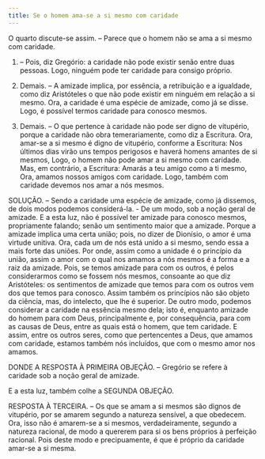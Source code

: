 ```yaml
---
title: Se o homem ama-se a si mesmo com caridade
---
```


O quarto discute-se assim. – Parece que o homem não se ama a si mesmo com caridade.  

1. – Pois, diz Gregório: a caridade não pode existir senão entre duas pessoas. Logo, ninguém pode ter caridade para consigo próprio.  

2. Demais. – A amizade implica, por essência, a retribuição e a igualdade, como diz Aristóteles o que não pode existir em ninguém em relação a si mesmo. Ora, a caridade é uma espécie de amizade, como já se disse. Logo, é possível termos caridade para conosco mesmos.  

3. Demais. – O que pertence à caridade não pode ser digno de vitupério, porque a caridade não obra temerariamente, como diz a Escritura. Ora, amar-se a si mesmo é digno de vitupério, conforme a Escritura: Nos últimos dias virão uns tempos perigosos e haverá homens amantes de si mesmos, Logo, o homem não pode amar a si mesmo com caridade.  Mas, em contrário, a Escritura: Amarás a teu amigo como a ti mesmo, Ora, amamos nossos amigos com caridade. Logo, também com caridade devemos nos amar a nós mesmos.  

SOLUÇÃO. – Sendo a caridade uma espécie de amizade, como já dissemos, de dois modos podemos considerá-la. - De um modo, sob a noção geral de amizade. E a esta luz, não é possível ter amizade para conosco mesmos, propriamente falando; senão um sentimento maior que a amizade. Porque a amizade implica uma certa união; pois, no dizer de Dionísio, o amor é uma virtude unitiva. Ora, cada um de nós está unido a si mesmo, sendo essa a mais forte das uniões. Por onde, assim como a unidade é o princípio da união, assim o amor com o qual nos amamos a nós mesmos é a forma e a raiz da amizade. Pois, se temos amizade para com os outros, é pelos considerarmos como se fossem nós mesmos, consoante ao que diz Aristóteles: os sentimentos de amizade que temos para com os outros vem dos que temos para conosco. Assim também os princípios não são objeto da ciência, mas, do intelecto, que lhe é superior. De outro modo, podemos considerar a caridade na essência mesmo dela; isto é, enquanto amizade do homem para com Deus, principalmente e, por consequência, para com as causas de Deus, entre as quais está o homem, que tem caridade. E assim, entre os outros seres, como que pertencentes a Deus, que amamos com caridade, estamos também nós incluídos, que com o mesmo amor nos amamos.  

DONDE A RESPOSTA À PRIMEIRA OBJEÇÃO. – Gregório se refere à caridade sob a noção geral de amizade.  

E a esta luz, também colhe a SEGUNDA OBJEÇÃO.  

RESPOSTA À TERCEIRA. – Os que se amam a si mesmos são dignos de vitupério, por se amarem segundo a natureza sensível, a que obedecem. Ora, isso não é amarem-se a si mesmos, verdadeiramente, segundo a natureza racional, de modo a quererem para si os bens próprios à perfeição racional. Pois deste modo e precipuamente, é que é próprio da caridade amar-se a si mesma.